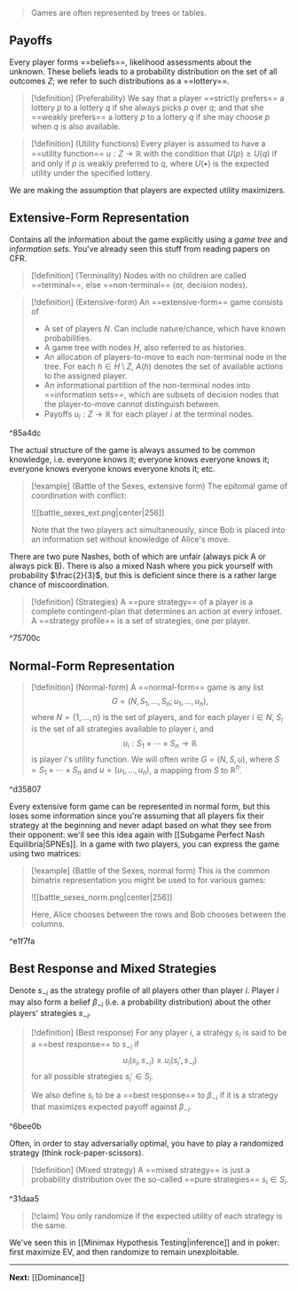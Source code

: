 > Games are often represented by trees or tables.

## Payoffs

Every player forms ==beliefs==, likelihood assessments about the unknown. These beliefs leads to a probability distribution on the set of all outcomes $Z$; we refer to such distributions as a ==lottery==.

> [!definition] (Preferability)
> We say that a player ==strictly prefers== a lottery $p$ to a lottery $q$ if she always picks $p$ over $q$; and that she ==weakly prefers== a lottery $p$ to a lottery $q$ if she may choose $p$ when $q$ is also available.

> [!definition] (Utility functions)
> Every player is assumed to have a ==utility function== $u:Z\to \mathbb{R}$ with the condition that $U(p)\geq U(q)$ if and only if $p$ is weakly preferred to $q$, where $U(\bullet)$ is the expected utility under the specified lottery.

We are making the assumption that players are expected utility maximizers.

## Extensive-Form Representation

Contains all the information about the game explicitly using a *game tree* and *information sets*.
You've already seen this stuff from reading papers on CFR.

> [!definition] (Terminality)
> Nodes with no children are called ==terminal==, else ==non-terminal== (or, decision nodes).

> [!definition] (Extensive-form)
> An ==extensive-form== game consists of
> * A set of players $N$. Can include nature/chance, which have known probabilities.
> * A game tree with nodes $H$, also referred to as histories. 
> * An allocation of players-to-move to each non-terminal node in the tree. For each $h\in H\setminus Z$, $A(h)$ denotes the set of available actions to the assigned player.
> * An informational partition of the non-terminal nodes into ==information sets==, which are subsets of decision nodes that the player-to-move cannot distinguish between.
> * Payoffs $u_{i}:Z\to \mathbb{R}$ for each player $i$ at the terminal nodes.

^85a4dc

The actual structure of the game is always assumed to be common knowledge, i.e. everyone knows it; everyone knows everyone knows it; everyone knows everyone knows everyone knots it; etc.

> [!example] (Battle of the Sexes, extensive form)
> The epitomal game of coordination with conflict:
> 
> ![[battle_sexes_ext.png|center|256]]
> 
> Note that the two players act simultaneously, since Bob is placed into an information set without knowledge of Alice's move.

There are two pure Nashes, both of which are unfair (always pick A or always pick B). There is also a mixed Nash where you pick yourself with probability $\frac{2}{3}$, but this is deficient since there is a rather large chance of miscoordination.

> [!definition] (Strategies)
> A ==pure strategy== of a player is a complete contingent-plan that determines an action at every infoset. A ==strategy profile== is a set of strategies, one per player.

^75700c

## Normal-Form Representation

> [!definition] (Normal-form)
> A ==normal-form== game is any list
> $$
> G=(N, S_{1},\dots, S_{n};u_{1},\dots,u_{n}),
> $$
> where $N=\{ 1,\dots,n \}$ is the set of players, and for each player $i\in N$, $S_{i}$ is the set of all strategies available to player $i$, and
> $$
> u_{i}: S_{1}\times \cdots \times S_{n} \to \mathbb{R}
> $$
> is player $i$'s utility function. We will often write $G=(N,S,u)$, where $S=S_{1}\times \cdots \times S_{n}$ and $u=(u_{1},\dots,u_{n})$, a mapping from $S$ to $\mathbb{R}^{n}$.

^d35807

Every extensive form game can be represented in normal form, but this loses some information since you're assuming that all players fix their strategy at the beginning and never adapt based on what they see from their opponent: we'll see this idea again with [[Subgame Perfect Nash Equilibria|SPNEs]]. In a game with two players, you can express the game using two matrices:

> [!example] (Battle of the Sexes, normal form)
> This is the common bimatrix representation you might be used to for various games:
> 
> ![[battle_sexes_norm.png|center|256]]
> 
> Here, Alice chooses between the rows and Bob chooses between the columns.

^e1f7fa

## Best Response and Mixed Strategies

Denote $s_{-i}$ as the strategy profile of all players other than player $i$. Player $i$ may also form a belief $\beta_{-i}$ (i.e. a probability distribution) about the other players' strategies $s_{-i}$. 

> [!definition] (Best response)
> For any player $i$, a strategy $s_{i}$ is said to be a ==best response== to $s_{-i}$ if
> $$
> u_{i}(s_{i}, s_{-i})\geq u_{i}(s_{i}', s_{-i})
> $$
> for all possible strategies $s_{i}' \in S_{i}$.
> 
> We also define $s_{i}$ to be a ==best response== to $\beta_{-i}$ if it is a strategy that maximizes expected payoff against $\beta_{-i}$.

^6bee0b

Often, in order to stay adversarially optimal, you have to play a randomized strategy (think rock-paper-scissors).

> [!definition] (Mixed strategy)
> A ==mixed strategy== is just a probability distribution over the so-called ==pure strategies== $s_{i}\in S_{i}$.

^31daa5

> [!claim]
> You only randomize if the expected utility of each strategy is the same.

We've seen this in [[Minimax Hypothesis Testing|inference]] and in poker: first maximize EV, and then randomize to remain unexploitable.

---

**Next:** [[Dominance]]
